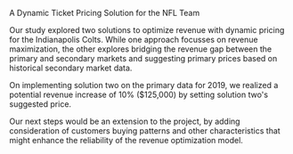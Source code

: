 A Dynamic Ticket Pricing Solution for the NFL Team

Our study explored two solutions to optimize revenue with dynamic pricing for the Indianapolis Colts. While one approach focusses on revenue maximization, the other explores bridging the revenue gap between the primary and secondary markets and suggesting primary prices based on historical secondary market data.

On implementing solution two on the primary data for 2019, we realized a potential revenue increase of  10% ($125,000) by setting solution two's suggested price. 

Our next steps would be an extension to the project, by adding consideration of customers buying patterns and other characteristics that might enhance the reliability of the revenue optimization model.
